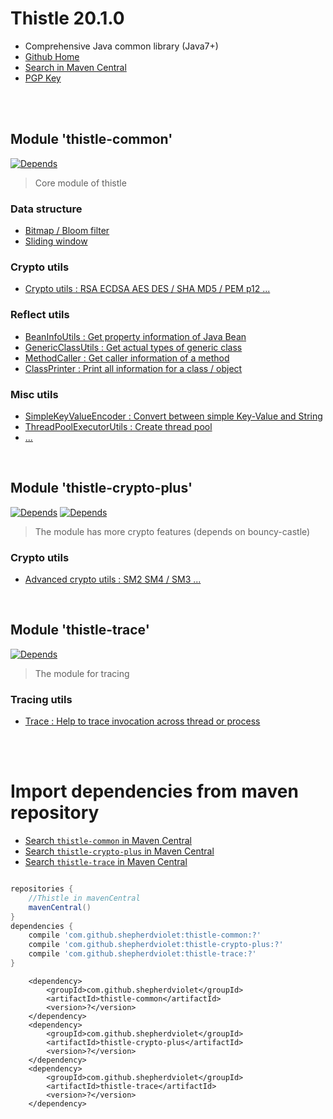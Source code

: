 # Thistle 20.1.0

* Comprehensive Java common library (Java7+)
* [Github Home](https://github.com/shepherdviolet/thistle)
* [Search in Maven Central](https://search.maven.org/search?q=g:com.github.shepherdviolet)
* [PGP Key](http://pool.sks-keyservers.net/pks/lookup?op=vindex&fingerprint=on&search=0x90998B78AABD6E96)

<br>
<br>

## Module 'thistle-common'

[![Depends](https://img.shields.io/badge/Depends-glaciion--core-dc143c.svg?style=flat)](https://github.com/shepherdviolet/glaciion)

> Core module of thistle

### Data structure

* [Bitmap / Bloom filter](https://github.com/shepherdviolet/thistle/tree/master/thistle-common/src/main/java/sviolet/thistle/model/bitmap)
* [Sliding window](https://github.com/shepherdviolet/thistle/tree/master/thistle-common/src/main/java/sviolet/thistle/model/statistic)

### Crypto utils

* [Crypto utils : RSA ECDSA AES DES / SHA MD5 / PEM p12 ...](https://github.com/shepherdviolet/thistle/blob/master/docs/crypto/guide.md)

### Reflect utils

* [BeanInfoUtils : Get property information of Java Bean](https://github.com/shepherdviolet/thistle/tree/master/thistle-common/src/main/java/sviolet/thistle/util/reflect/BeanInfoUtils.java)
* [GenericClassUtils : Get actual types of generic class](https://github.com/shepherdviolet/thistle/tree/master/thistle-common/src/main/java/sviolet/thistle/util/reflect/GenericClassUtils.java)
* [MethodCaller : Get caller information of a method](https://github.com/shepherdviolet/thistle/tree/master/thistle-common/src/main/java/sviolet/thistle/util/reflect/MethodCaller.java)
* [ClassPrinter : Print all information for a class / object](https://github.com/shepherdviolet/thistle/tree/master/thistle-common/src/main/java/sviolet/thistle/util/reflect/ClassPrinter.java)

### Misc utils

* [SimpleKeyValueEncoder : Convert between simple Key-Value and String](https://github.com/shepherdviolet/thistle/blob/master/docs/kvencoder/guide.md)
* [ThreadPoolExecutorUtils : Create thread pool](https://github.com/shepherdviolet/thistle/tree/master/thistle-common/src/main/java/sviolet/thistle/util/concurrent/ThreadPoolExecutorUtils.java)
* [...](https://github.com/shepherdviolet/thistle/tree/master/thistle-common/src/main/java/sviolet/thistle/util)

<br>

## Module 'thistle-crypto-plus'

[![Depends](https://img.shields.io/badge/Depends-thistle--common-6a5acd.svg?style=flat)](https://github.com/shepherdviolet/thistle)
[![Depends](https://img.shields.io/badge/Depends-bcpkix--jdk15on-dc143c.svg?style=flat)](https://search.maven.org/search?q=g:org.bouncycastle%20a:bcpkix-jdk15on)

> The module has more crypto features (depends on bouncy-castle)

### Crypto utils

* [Advanced crypto utils : SM2 SM4 / SM3 ...](https://github.com/shepherdviolet/thistle/blob/master/docs/crypto/guide.md)

<br>

## Module 'thistle-trace'

[![Depends](https://img.shields.io/badge/Depends-thistle--common-6a5acd.svg?style=flat)](https://github.com/shepherdviolet/thistle)

> The module for tracing

### Tracing utils

* [Trace : Help to trace invocation across thread or process](https://github.com/shepherdviolet/thistle/blob/master/docs/trace/guide.md)

<br>
<br>

# Import dependencies from maven repository

* [Search `thistle-common` in Maven Central](https://search.maven.org/search?q=g:com.github.shepherdviolet%20a:thistle-common)
* [Search `thistle-crypto-plus` in Maven Central](https://search.maven.org/search?q=g:com.github.shepherdviolet%20a:thistle-crypto-plus)
* [Search `thistle-trace` in Maven Central](https://search.maven.org/search?q=g:com.github.shepherdviolet%20a:thistle-trace)

```gradle

repositories {
    //Thistle in mavenCentral
    mavenCentral()
}
dependencies {
    compile 'com.github.shepherdviolet:thistle-common:?'
    compile 'com.github.shepherdviolet:thistle-crypto-plus:?'
    compile 'com.github.shepherdviolet:thistle-trace:?'
}

```

```maven
    <dependency>    
        <groupId>com.github.shepherdviolet</groupId>
        <artifactId>thistle-common</artifactId>
        <version>?</version> 
    </dependency>
    <dependency>    
        <groupId>com.github.shepherdviolet</groupId>
        <artifactId>thistle-crypto-plus</artifactId>
        <version>?</version> 
    </dependency>
    <dependency>    
        <groupId>com.github.shepherdviolet</groupId>
        <artifactId>thistle-trace</artifactId>
        <version>?</version> 
    </dependency>
```
